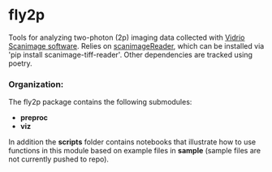 # fly2p

Tools for analyzing two-photon (2p) imaging data collected with [Vidrio Scanimage software](https://vidriotechnologies.com/scanimage/). Relies on [scanimageReader](https://pypi.org/project/scanimage-tiff-reader/), which can be installed via 'pip install scanimage-tiff-reader'. Other dependencies are tracked using poetry.

### Organization:
The fly2p package contains the following submodules:
* **preproc**
* **viz**

In addition the **scripts** folder contains notebooks that illustrate how to use functions in this module based on example files in **sample** (sample files are not currently pushed to repo).
